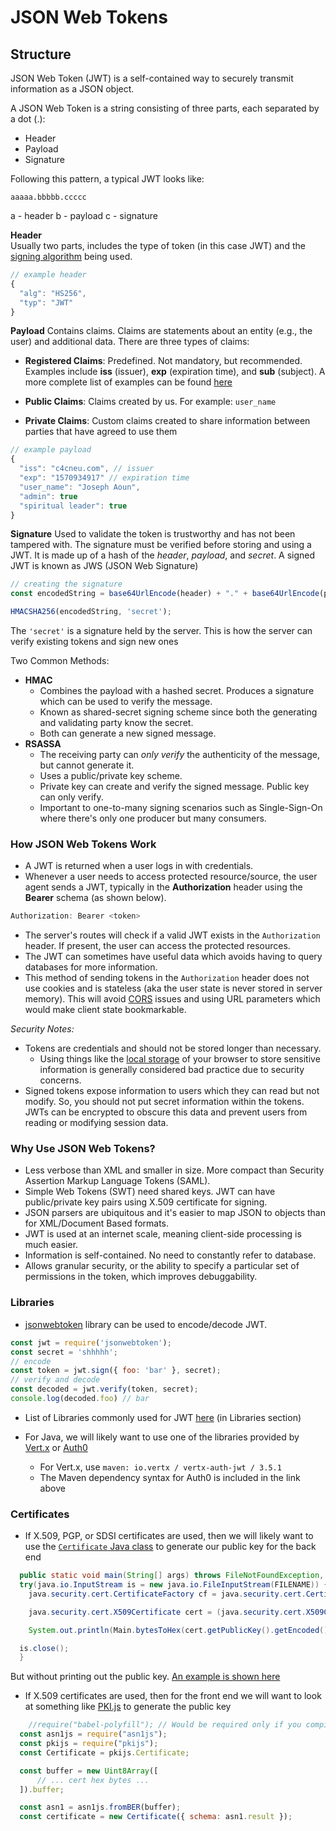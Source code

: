 # JSON Web Tokens

## Structure

JSON Web Token (JWT) is a self-contained way to securely transmit information as a JSON object.

A JSON Web Token is a string consisting of three parts, each separated by a dot (.):

  - Header
  - Payload
  - Signature

Following this pattern, a typical JWT looks like:
```
aaaaa.bbbbb.ccccc
```
a - header
b - payload
c - signature

**Header**  
Usually two parts, includes the type of token (in this case JWT) and the [signing algorithm](https://auth0.com/docs/tokens/concepts/signing-algorithms) being used.

```javascript
// example header
{
  "alg": "HS256",
  "typ": "JWT"
}
```

**Payload**
Contains claims. Claims are statements about an entity (e.g., the user) and additional data. There are three types of claims:

  - **Registered Claims**: Predefined. Not mandatory, but recommended. Examples include **iss** (issuer), **exp** (expiration time), and **sub** (subject). A more complete list of examples can be found [here](http://self-issued.info/docs/draft-ietf-oauth-json-web-token.html#RegisteredClaimName)

  - **Public Claims**: Claims created by us. For example: `user_name`

  - **Private Claims**: Custom claims created to share information between parties that have agreed to use them

```javascript
// example payload
{
  "iss": "c4cneu.com", // issuer
  "exp": "1570934917" // expiration time
  "user_name": "Joseph Aoun",
  "admin": true
  "spiritual leader": true
}
```

**Signature**
Used to validate the token is trustworthy and has not been tampered with. The signature must be verified before storing and using a JWT. It is made up of a hash of the *header*, *payload*, and *secret*. A signed JWT is known as JWS (JSON Web Signature)

```javascript
// creating the signature
const encodedString = base64UrlEncode(header) + "." + base64UrlEncode(payload);

HMACSHA256(encodedString, 'secret');
```

The `'secret'` is a signature held by the server. This is how the server can verify existing tokens and sign new ones

Two Common Methods:
  - **HMAC**
    - Combines the payload with a hashed secret. Produces a signature which can be used to verify the message.
    - Known as shared-secret signing scheme since both the generating and validating party know the secret.
    - Both can generate a new signed message.
  - **RSASSA**
    - The receiving party can *only verify* the authenticity of the message, but cannot generate it.
    - Uses a public/private key scheme.
    - Private key can create and verify the signed message. Public key can only verify.
    - Important to one-to-many signing scenarios such as Single-Sign-On where there's only one producer but many consumers.

### How JSON Web Tokens Work
  - A JWT is returned when a user logs in with credentials.
  - Whenever a user needs to access protected resource/source, the user agent sends a JWT, typically in the **Authorization** header using the **Bearer** schema (as shown below).
  ```js
  Authorization: Bearer <token>
  ```
  - The server's routes will check if a valid JWT exists in the `Authorization` header. If present, the user can access the protected resources.
  - The JWT can sometimes have useful data which avoids having to query databases for more information.
  - This method of sending tokens in the `Authorization` header does not use cookies and is stateless (aka the user state is never stored in server memory). This will avoid [CORS](https://developer.mozilla.org/en-US/docs/Web/HTTP/CORS) issues and using URL parameters which would make client state bookmarkable.

*Security Notes:*
  - Tokens are credentials and should not be stored longer than necessary.
    - Using things like the [local storage](https://cheatsheetseries.owasp.org/cheatsheets/HTML5_Security_Cheat_Sheet.html#local-storage) of your browser to store sensitive information is generally considered bad practice due to security concerns.
  - Signed tokens expose information to users which they can read but not modify. So, you should not put secret information within the tokens. JWTs can be encrypted to obscure this data and prevent users from reading or modifying session data.

### Why Use JSON Web Tokens?
  - Less verbose than XML and smaller in size. More compact than Security Assertion Markup Language Tokens (SAML).
  - Simple Web Tokens (SWT) need shared keys. JWT can have public/private key pairs using  X.509 certificate for signing.
  - JSON parsers are ubiquitous and it's easier to map JSON to objects than for XML/Document Based formats.
  - JWT is used at an internet scale, meaning client-side processing is much easier.
  - Information is self-contained. No need to constantly refer to database.
  - Allows granular security, or the ability to specify a particular set of permissions in the token, which improves debuggability.

### Libraries
  - [jsonwebtoken](https://github.com/auth0/node-jsonwebtoken) library can be used to encode/decode JWT.
  ```js
  const jwt = require('jsonwebtoken');
  const secret = 'shhhhh';
  // encode
  const token = jwt.sign({ foo: 'bar' }, secret);
  // verify and decode
  const decoded = jwt.verify(token, secret);
  console.log(decoded.foo) // bar
  ```
  - List of Libraries commonly used for JWT [here](https://jwt.io) (in Libraries section)
  
  - For Java, we will likely want to use one of the libraries provided by [Vert.x](https://github.com/vert-x3/vertx-auth) or [Auth0](https://github.com/auth0/java-jwt)
    - For Vert.x, use `maven: io.vertx / vertx-auth-jwt / 3.5.1`
    - The Maven dependency syntax for Auth0 is included in the link above

### Certificates
  - If X.509, PGP, or SDSI certificates are used, then we will likely want to use the [`Certificate` Java class](https://docs.oracle.com/javase/8/docs/api/java/security/cert/Certificate.html) to generate our public key for the back end
  ```java
    public static void main(String[] args) throws FileNotFoundException, IOException, CertificateException {
    try(java.io.InputStream is = new java.io.FileInputStream(FILENAME)) {
      java.security.cert.CertificateFactory cf = java.security.cert.CertificateFactory.getInstance("X.509");

      java.security.cert.X509Certificate cert = (java.security.cert.X509Certificate) cf.generateCertificate(is);

      System.out.println(Main.bytesToHex(cert.getPublicKey().getEncoded()));

    is.close();
    }
 ```
   But without printing out the public key.
   [An example is shown here](https://repl.it/repls/UntriedFormalCalculator)
    
  - If X.509 certificates are used, then for the front end we will want to look at something like [PKI.js](http://pkijs.org/) to generate the public key
  ```js
      //require("babel-polyfill"); // Would be required only if you compiled PKI.js for Node <= v4
    const asn1js = require("asn1js");
    const pkijs = require("pkijs");
    const Certificate = pkijs.Certificate;
 
    const buffer = new Uint8Array([
        // ... cert hex bytes ...
    ]).buffer;
 
    const asn1 = asn1js.fromBER(buffer);
    const certificate = new Certificate({ schema: asn1.result });
 ```
